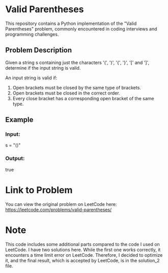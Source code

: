 # Valid Parentheses

This repository contains a Python implementation of the "Valid Parentheses" problem, commonly encountered in coding interviews and programming challenges.

## Problem Description

Given a string s containing just the characters '(', ')', '{', '}', '[' and ']', determine if the input string is valid.

An input string is valid if:

1. Open brackets must be closed by the same type of brackets.
2. Open brackets must be closed in the correct order.
3. Every close bracket has a corresponding open bracket of the same type.


## Example
### Input:
s = "()"
### Output:
true


# Link to Problem
You can view the original problem on LeetCode here: https://leetcode.com/problems/valid-parentheses/

# Note
This code includes some additional parts compared to the code I used on LeetCode.
I have two solutions here. While the first one works correctly, it encounters a time limit error on LeetCode. Therefore, I decided to optimize it, and the final result, which is accepted by LeetCode, is in the solution_2 file.





